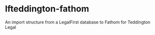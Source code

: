 # lfteddington-fathom
An import structure from a LegalFirst database to Fathom for Teddington Legal
